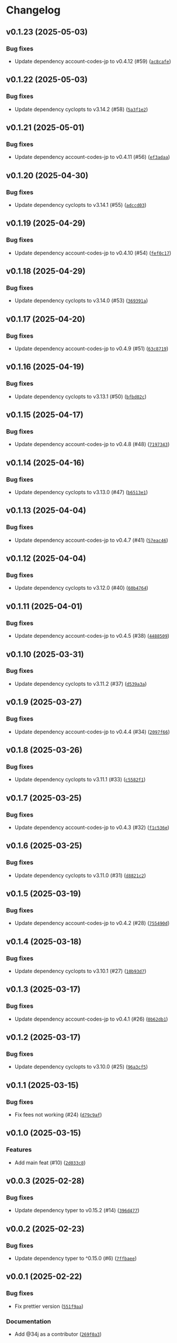 # Changelog

## v0.1.23 (2025-05-03)

### Bug fixes

- Update dependency account-codes-jp to v0.4.12 (#59) ([`ac8cafe`](https://github.com/34j/aoiro/commit/ac8cafec1f590c05fa83b39efb46ea032758c85f))

## v0.1.22 (2025-05-03)

### Bug fixes

- Update dependency cyclopts to v3.14.2 (#58) ([`5a3f1e2`](https://github.com/34j/aoiro/commit/5a3f1e2768e1d712d34db303b0ad71cafca1290c))

## v0.1.21 (2025-05-01)

### Bug fixes

- Update dependency account-codes-jp to v0.4.11 (#56) ([`ef3adaa`](https://github.com/34j/aoiro/commit/ef3adaa956d1cb99667a608ca247eef81a5afcc9))

## v0.1.20 (2025-04-30)

### Bug fixes

- Update dependency cyclopts to v3.14.1 (#55) ([`adccd03`](https://github.com/34j/aoiro/commit/adccd032c3ec7ccb4c2e8f09723965158eb174e0))

## v0.1.19 (2025-04-29)

### Bug fixes

- Update dependency account-codes-jp to v0.4.10 (#54) ([`fef0c17`](https://github.com/34j/aoiro/commit/fef0c176f9f077c3e2e995f2cd5b2238fe0e9817))

## v0.1.18 (2025-04-29)

### Bug fixes

- Update dependency cyclopts to v3.14.0 (#53) ([`369391a`](https://github.com/34j/aoiro/commit/369391abc893606af99f427120d45c516fed4852))

## v0.1.17 (2025-04-20)

### Bug fixes

- Update dependency account-codes-jp to v0.4.9 (#51) ([`63c8719`](https://github.com/34j/aoiro/commit/63c8719729ffe9ca6581696ebf6b18cced7d6669))

## v0.1.16 (2025-04-19)

### Bug fixes

- Update dependency cyclopts to v3.13.1 (#50) ([`bfbd02c`](https://github.com/34j/aoiro/commit/bfbd02c801df7dc20cb659958f76bfe3807ce4c3))

## v0.1.15 (2025-04-17)

### Bug fixes

- Update dependency account-codes-jp to v0.4.8 (#48) ([`7197343`](https://github.com/34j/aoiro/commit/71973433e9caeae451a00d29d3a01d872267f9f8))

## v0.1.14 (2025-04-16)

### Bug fixes

- Update dependency cyclopts to v3.13.0 (#47) ([`b6513e1`](https://github.com/34j/aoiro/commit/b6513e17815f7bd0c5158446159f83c3f574dcce))

## v0.1.13 (2025-04-04)

### Bug fixes

- Update dependency account-codes-jp to v0.4.7 (#41) ([`57eac46`](https://github.com/34j/aoiro/commit/57eac46e547da4871e9dd851c27fb2a752080772))

## v0.1.12 (2025-04-04)

### Bug fixes

- Update dependency cyclopts to v3.12.0 (#40) ([`60b4764`](https://github.com/34j/aoiro/commit/60b4764f7d76ca91b61a9127c4e927dc26c73851))

## v0.1.11 (2025-04-01)

### Bug fixes

- Update dependency account-codes-jp to v0.4.5 (#38) ([`4488509`](https://github.com/34j/aoiro/commit/44885098dcaaf0699f8ae1cbd0c122aa7d5e33d1))

## v0.1.10 (2025-03-31)

### Bug fixes

- Update dependency cyclopts to v3.11.2 (#37) ([`d539a3a`](https://github.com/34j/aoiro/commit/d539a3a084c081a861ed74c059d137d1922f75fc))

## v0.1.9 (2025-03-27)

### Bug fixes

- Update dependency account-codes-jp to v0.4.4 (#34) ([`2097f66`](https://github.com/34j/aoiro/commit/2097f665a9ace0de58ac2aa1da6a80bbdea03fd1))

## v0.1.8 (2025-03-26)

### Bug fixes

- Update dependency cyclopts to v3.11.1 (#33) ([`c5582f1`](https://github.com/34j/aoiro/commit/c5582f17956ad92eb86313946d21fb860600b156))

## v0.1.7 (2025-03-25)

### Bug fixes

- Update dependency account-codes-jp to v0.4.3 (#32) ([`f1c536e`](https://github.com/34j/aoiro/commit/f1c536e37136a1d2f65505af6d6d061675788716))

## v0.1.6 (2025-03-25)

### Bug fixes

- Update dependency cyclopts to v3.11.0 (#31) ([`d8821c2`](https://github.com/34j/aoiro/commit/d8821c2b1a6b0b101357f4b4f395243bf7470040))

## v0.1.5 (2025-03-19)

### Bug fixes

- Update dependency account-codes-jp to v0.4.2 (#28) ([`755490d`](https://github.com/34j/aoiro/commit/755490d9e2bfc9865c1efe14980affaa3799be8b))

## v0.1.4 (2025-03-18)

### Bug fixes

- Update dependency cyclopts to v3.10.1 (#27) ([`10b93d7`](https://github.com/34j/aoiro/commit/10b93d7f35868909cfd23a878d74f37f6a7bee42))

## v0.1.3 (2025-03-17)

### Bug fixes

- Update dependency account-codes-jp to v0.4.1 (#26) ([`0b62db1`](https://github.com/34j/aoiro/commit/0b62db1e0d31b32aa9a271b52162300d4a51d085))

## v0.1.2 (2025-03-17)

### Bug fixes

- Update dependency cyclopts to v3.10.0 (#25) ([`96a3cf5`](https://github.com/34j/aoiro/commit/96a3cf514c8f762fd167f8b6439e74df1238a655))

## v0.1.1 (2025-03-15)

### Bug fixes

- Fix fees not working (#24) ([`d79c9af`](https://github.com/34j/aoiro/commit/d79c9afb49200f7385d214abe6a38f843ffc9a6b))

## v0.1.0 (2025-03-15)

### Features

- Add main feat (#10) ([`2d033c8`](https://github.com/34j/aoiro/commit/2d033c8577d68d96e0a0bd7a46b4b4d37d6a0ac0))

## v0.0.3 (2025-02-28)

### Bug fixes

- Update dependency typer to v0.15.2 (#14) ([`396d477`](https://github.com/34j/aoiro/commit/396d4770b1a09b1629d777f043e03247c3074f25))

## v0.0.2 (2025-02-23)

### Bug fixes

- Update dependency typer to ^0.15.0 (#6) ([`7ffbaee`](https://github.com/34j/aoiro/commit/7ffbaee0a2b70e131975ff950a54e5392cfcd369))

## v0.0.1 (2025-02-22)

### Bug fixes

- Fix prettier version ([`551f9aa`](https://github.com/34j/aoiro/commit/551f9aa0e087b8b22e726d8c9136c3c1117b2776))

### Documentation

- Add @34j as a contributor ([`269f0a3`](https://github.com/34j/aoiro/commit/269f0a3a820c5985f473b638f293eb9d675d680a))
